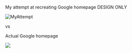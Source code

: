 My attempt at recreating Google homepage DESIGN ONLY 

![MyAttempt](https://i.imgur.com/Rp6mZkg.png)

vs 

Actual Google homepage

![](https://imgur.com/kOlfce3.png)